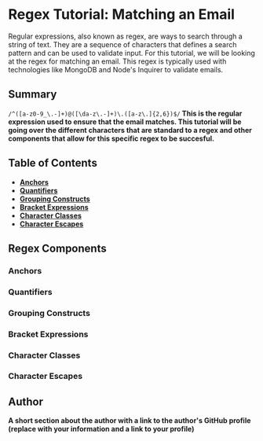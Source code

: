 # Regex Tutorial: Matching an Email

Regular expressions, also known as regex, are ways to search through a string of text. They are a sequence of characters that defines a search pattern and can be used to validate input. For this tutorial, we will be looking at the regex for matching an email. This regex is typically used with technologies like MongoDB and Node's Inquirer to validate emails.

## Summary
```/^([a-z0-9_\.-]+)@([\da-z\.-]+)\.([a-z\.]{2,6})$/```<b>
This is the regular expression used to ensure that the email matches. This tutorial will be going over the different characters that are standard to a regex and other components that allow for this specific regex to be succesful.

## Table of Contents

- [Anchors](#anchors)
- [Quantifiers](#quantifiers)
- [Grouping Constructs](#grouping-constructs)
- [Bracket Expressions](#bracket-expressions)
- [Character Classes](#character-classes)
- [Character Escapes](#character-escapes)

## Regex Components

### Anchors

### Quantifiers

### Grouping Constructs

### Bracket Expressions

### Character Classes

### Character Escapes

## Author

A short section about the author with a link to the author's GitHub profile (replace with your information and a link to your profile)